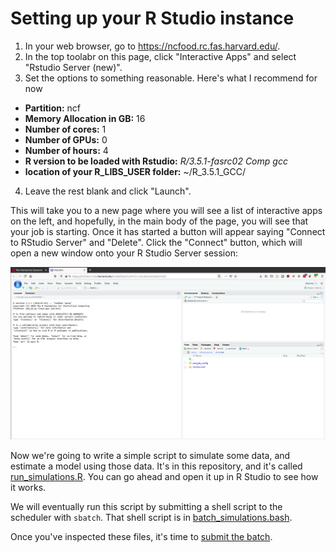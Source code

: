 # Setting up your R Studio instance

1. In your web browser, go to https://ncfood.rc.fas.harvard.edu/.
2. In the top toolabr on this page, click "Interactive Apps" and select "Rstudio Server (new)".
3. Set the options to something reasonable. Here's what I recommend for now
  - **Partition:** ncf
  - **Memory Allocation in GB:** 16
  - **Number of cores:** 1
  - **Number of GPUs:** 0
  - **Number of hours:** 4
  - **R version to be loaded with Rstudio:** _R/3.5.1-fasrc02 Comp gcc_
  - **location of your R_LIBS_USER folder:** ~/R_3.5.1_GCC/
4. Leave the rest blank and click "Launch".

This will take you to a new page where you will see a list of interactive apps on the left, and hopefully, in the main body of the page, you will see that your job is starting. Once it has started a button will appear saying "Connect to RStudio Server" and "Delete". Click the "Connect" button, which will open a new window onto your R Studio Server session:

![](img/rstudio.png)

Now we're going to write a simple script to simulate some data, and estimate a model using those data. It's in this repository, and it's called [run_simulations.R](run_simulations.R). You can go ahead and open it up in R Studio to see how it works.

We will eventually run this script by submitting a shell script to the scheduler with `sbatch`. That shell script is in [batch_simulations.bash](batch_simulations.bash).

Once you've inspected these files, it's time to [submit the batch](README.sbatch.md).
